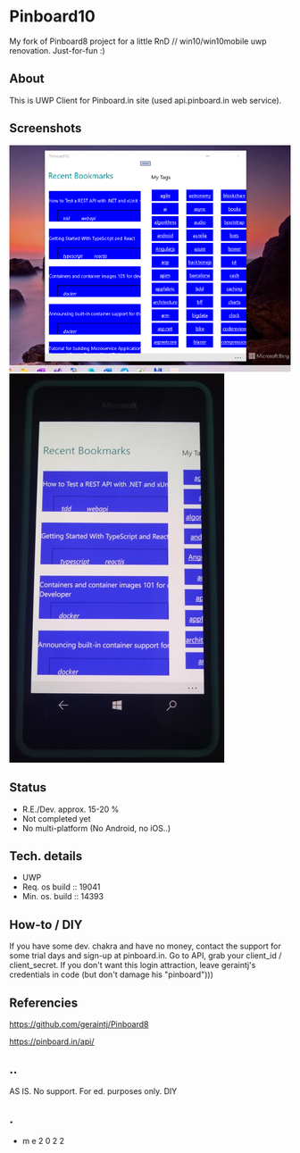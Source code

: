 # Pinboard10

My fork of Pinboard8 project for a little RnD // win10/win10mobile uwp renovation. Just-for-fun :)

## About 

This is UWP Client for Pinboard.in site (used api.pinboard.in web service).

## Screenshots

![Screenshot 1](Images/shot1.png)
![Screenshot 2](Images/shot2.png)

## Status

- R.E./Dev. approx. 15-20 % 
- Not completed yet
- No multi-platform (No Android, no iOS..)

## Tech. details

- UWP
- Req. os build :: 19041
- Min. os. build :: 14393 

## How-to / DIY
If you have some dev. chakra and have no money, contact the support for some trial days and sign-up at pinboard.in.
Go to API, grab your client_id / client_secret.
If you don't want this login attraction, leave geraintj's credentials in code (but don't damage his "pinboard"))) 

## Referencies

https://github.com/geraintj/Pinboard8

https://pinboard.in/api/


## ..

AS IS. No support. For ed. purposes only. DIY

## .
- m e 2 0 2 2